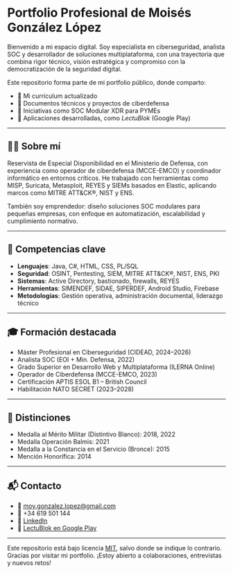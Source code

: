 # Portfolio Profesional de Moisés González López

Bienvenido a mi espacio digital. Soy especialista en ciberseguridad, analista SOC y desarrollador de soluciones multiplataforma, con una trayectoria que combina rigor técnico, visión estratégica y compromiso con la democratización de la seguridad digital.

Este repositorio forma parte de mi portfolio público, donde comparto:

- 📄 Mi currículum actualizado
- 🧪 Documentos técnicos y proyectos de ciberdefensa
- 🚀 Iniciativas como SOC Modular XDR para PYMEs
- 📱 Aplicaciones desarrolladas, como *LectuBlok* (Google Play)

---

## 👨‍💻 Sobre mí

Reservista de Especial Disponibilidad en el Ministerio de Defensa, con experiencia como operador de ciberdefensa (MCCE-EMCO) y coordinador informático en entornos críticos. He trabajado con herramientas como MISP, Suricata, Metasploit, REYES y SIEMs basados en Elastic, aplicando marcos como MITRE ATT&CK®, NIST y ENS.

También soy emprendedor: diseño soluciones SOC modulares para pequeñas empresas, con enfoque en automatización, escalabilidad y cumplimiento normativo.

---

## 🧠 Competencias clave

- **Lenguajes**: Java, C#, HTML, CSS, PL/SQL  
- **Seguridad**: OSINT, Pentesting, SIEM, MITRE ATT&CK®, NIST, ENS, PKI  
- **Sistemas**: Active Directory, bastionado, firewalls, REYES  
- **Herramientas**: SIMENDEF, SIDAE, SIPERDEF, Android Studio, Firebase  
- **Metodologías**: Gestión operativa, administración documental, liderazgo técnico  

---

## 🎓 Formación destacada

- Máster Profesional en Ciberseguridad (CIDEAD, 2024–2026)  
- Analista SOC (EOI + Min. Defensa, 2022)  
- Grado Superior en Desarrollo Web y Multiplataforma (ILERNA Online)  
- Operador de Ciberdefensa (MCCE-EMCO, 2023)  
- Certificación APTIS ESOL B1 – British Council  
- Habilitación NATO SECRET (2023–2028)  

---

## 🏅 Distinciones

- Medalla al Mérito Militar (Distintivo Blanco): 2018, 2022  
- Medalla Operación Balmis: 2021  
- Medalla a la Constancia en el Servicio (Bronce): 2015  
- Mención Honorífica: 2014  

---

## 📬 Contacto

- 📧 moy.gonzalez.lopez@gmail.com  
- 📱 +34 619 501 144  
- 🔗 [LinkedIn](https://www.linkedin.com/in/moisesgonzalezlopez)  
- 📱 [LectuBlok en Google Play](https://play.google.com/store/apps/details?id=com.lectublok.app)

---

Este repositorio está bajo licencia [MIT](LICENSE), salvo donde se indique lo contrario.  
Gracias por visitar mi portfolio. ¡Estoy abierto a colaboraciones, entrevistas y nuevos retos!

